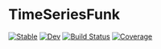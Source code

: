 # TimeSeriesFunk

[![Stable](https://img.shields.io/badge/docs-stable-blue.svg)](https://georgegee23.github.io/TimeSeriesFunk.jl/stable/)
[![Dev](https://img.shields.io/badge/docs-dev-blue.svg)](https://georgegee23.github.io/TimeSeriesFunk.jl/dev/)
[![Build Status](https://github.com/georgegee23/TimeSeriesFunk.jl/actions/workflows/CI.yml/badge.svg?branch=master)](https://github.com/georgegee23/TimeSeriesFunk.jl/actions/workflows/CI.yml?query=branch%3Amaster)
[![Coverage](https://codecov.io/gh/georgegee23/TimeSeriesFunk.jl/branch/master/graph/badge.svg)](https://codecov.io/gh/georgegee23/TimeSeriesFunk.jl)
